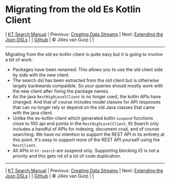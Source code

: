 # Migrating from the old Es Kotlin Client 

| [KT Search Manual](README.md) | Previous: [Creating Data Streams](DataStreams.md) | Next: [Extending the Json DSLs](ExtendingTheDSL.md) |
| [Github](https://github.com/jillesvangurp/kt-search) | &copy; Jilles van Gurp |  |

---                

Migrating from the old es-kotlin-client is quite easy but it is going to involve a bit of work:

- Packages have been renamed. This allows you to use the old client side by side with the new client.
- The search dsl has been extracted from the old client but is otherwise largely backwards compatible. So your queries should mostly work with the new client after fixing the package names.
- As the java `RestHighLevelClient` is no longer used, the kotlin APIs have changed. And that of course includes model classes for API responses that can no longer rely or depend on the old Java classes that came with the java client.
- Unlike the es-kotlin-client which generated kotlin `suspend` functions close to 100 api end points in the `RestHighLevelClient`, Kt Search only includes a handful of APIs for indexing, document crud, and of course searching. We have no intention to support the REST API in its entirety at this point. It's easy to support more of the REST API yourself using the `RestClient`.
- All APIs in `kt-search` are suspend only. Supporting blocking IO is not a priority and this gets rid of a lot of code duplication.




---

| [KT Search Manual](README.md) | Previous: [Creating Data Streams](DataStreams.md) | Next: [Extending the Json DSLs](ExtendingTheDSL.md) |
| [Github](https://github.com/jillesvangurp/kt-search) | &copy; Jilles van Gurp |  |